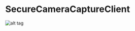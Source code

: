 # SecureCameraCaptureClient
![alt tag](https://api.travis-ci.org/SecureCameraCapture/WindowsClient.svg)
